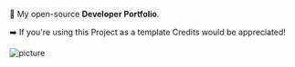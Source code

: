 👻 My open-source **Developer Portfolio**.

➡️ If you're using this Project as a template Credits would be appreciated!

![picture](https://raw.githubusercontent.com/saadeghi/saadeghi/master/dino.gif)
<br />
<br />
